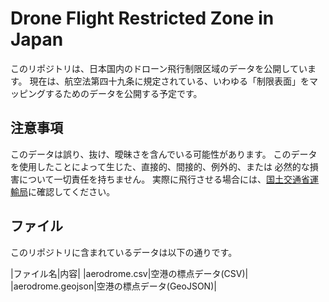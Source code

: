 # Drone Flight Restricted Zone in Japan

このリポジトリは、日本国内のドローン飛行制限区域のデータを公開しています。
現在は、航空法第四十九条に規定されている、いわゆる「制限表面」をマッピングするためのデータを公開する予定です。

## 注意事項
このデータは誤り、抜け、曖昧さを含んでいる可能性があります。
このデータを使用したことによって生じた、直接的、間接的、例外的、または
必然的な損害について一切責任を持ちません。
実際に飛行させる場合には、[国土交通省運輸局](http://www.mlit.go.jp/koku/koku_tk10_000003.html)に確認してください。

## ファイル
このリポジトリに含まれているデータは以下の通りです。

|ファイル名|内容|
|aerodrome.csv|空港の標点データ(CSV)|
|aerodrome.geojson|空港の標点データ(GeoJSON)|


